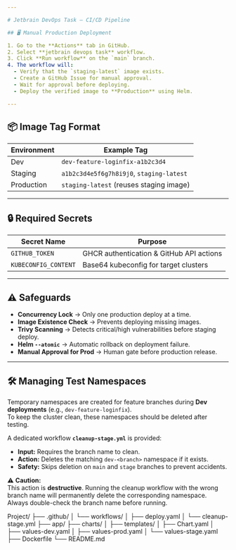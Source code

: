 ```yaml
---

# Jetbrain DevOps Task – CI/CD Pipeline

## 🖥 Manual Production Deployment

1. Go to the **Actions** tab in GitHub.
2. Select **jetbrain devops task** workflow.
3. Click **Run workflow** on the `main` branch.
4. The workflow will:
  - Verify that the `staging-latest` image exists.
  - Create a GitHub Issue for manual approval.
  - Wait for approval before deploying.
  - Deploy the verified image to **Production** using Helm.

---
```


## 📦 Image Tag Format

| Environment | Example Tag                                         |
|-------------|------------------------------------------------------|
| Dev         | `dev-feature-loginfix-a1b2c3d4`                      |
| Staging     | `a1b2c3d4e5f6g7h8i9j0`, `staging-latest`             |
| Production  | `staging-latest` (reuses staging image)              |

---

## 🔒 Required Secrets

| Secret Name               | Purpose                                   |
|---------------------------|-------------------------------------------|
| `GITHUB_TOKEN`            | GHCR authentication & GitHub API actions |
| `KUBECONFIG_CONTENT`      | Base64 kubeconfig for target clusters     |

---

## ⚠ Safeguards

- **Concurrency Lock** → Only one production deploy at a time.
- **Image Existence Check** → Prevents deploying missing images.
- **Trivy Scanning** → Detects critical/high vulnerabilities before staging deploy.
- **Helm `--atomic`** → Automatic rollback on deployment failure.
- **Manual Approval for Prod** → Human gate before production release.

---

## 🛠 Managing Test Namespaces

Temporary namespaces are created for feature branches during **Dev deployments** (e.g., `dev-feature-loginfix`).  
To keep the cluster clean, these namespaces should be deleted after testing.

A dedicated workflow **`cleanup-stage.yml`** is provided:

- **Input:** Requires the branch name to clean.
- **Action:** Deletes the matching `dev-<branch>` namespace if it exists.
- **Safety:** Skips deletion on `main` and `stage` branches to prevent accidents.

⚠️ **Caution:**  
This action is **destructive**. Running the cleanup workflow with the wrong branch name will permanently delete the corresponding namespace.  
Always double-check the branch name before running.


Project/
├── .github/
│   └── workflows/
│       ├── deploy.yaml
│       └── cleanup-stage.yml 
├── app/
├── charts/
│   ├── templates/
│   ├── Chart.yaml
│   ├── values-dev.yaml
│   ├── values-prod.yaml
│   └── values-stage.yaml
├── Dockerfile
└── README.md